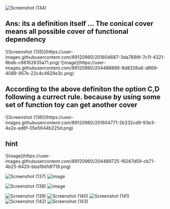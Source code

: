 
![Screenshot (134)](https://user-images.githubusercontent.com/89120960/201604604-c17c4572-e579-4ce9-857b-1a45e8da4396.png)
<h2>Ans: its a definition itself ... The conical cover means all possible cover of functional dependency</h2> 
![Screenshot (135)](https://user-images.githubusercontent.com/89120960/201604687-3da7899f-7c11-4321-8bdb-c88162635a71.png)
![image](https://user-images.githubusercontent.com/89120960/204488889-8d8326a6-d869-4089-957e-22c4c4629e3c.png)
<h2>According to the above definiton the option C,D following a currect rule. because by using some set of function toy can get another cover</h2>
![Screenshot (136)](https://user-images.githubusercontent.com/89120960/201604771-2b332cd9-93e3-4a2e-ad6f-05e5644b225d.png)
<h2>hint</h2>
![image](https://user-images.githubusercontent.com/89120960/204489725-f6267d59-cb71-4b25-8420-bba19d1df719.png)

![Screenshot (137)](https://user-images.githubusercontent.com/89120960/201604808-f8b25079-fdb3-4188-9688-ad711e9e072f.png)
![image](https://user-images.githubusercontent.com/89120960/204489913-fb920972-71dc-4ae7-8112-7c91ef2c2b5d.png)

![Screenshot (138)](https://user-images.githubusercontent.com/89120960/201604831-77b2b778-772b-48e2-8aab-7f538b6362c0.png)
![image](https://user-images.githubusercontent.com/89120960/204490891-8329422d-e5e3-4e75-aee9-9117f383e45e.png)


![Screenshot (139)](https://user-images.githubusercontent.com/89120960/201604861-7f7fc82d-af45-4471-bd07-7d0332dbb008.png)
![Screenshot (140)](https://user-images.githubusercontent.com/89120960/201604902-dfc9cbb6-ff8f-40b9-8f7c-5d72321986ac.png)
![Screenshot (141)](https://user-images.githubusercontent.com/89120960/201604951-2918c53d-a5e7-479d-896c-3e3e7a40c11b.png)
![Screenshot (142)](https://user-images.githubusercontent.com/89120960/201604982-7de22181-83d2-40a1-9968-e198403788f3.png)
![Screenshot (143)](https://user-images.githubusercontent.com/89120960/201605024-d151a8ae-ee44-4843-a783-e0ab146fbae9.png)
